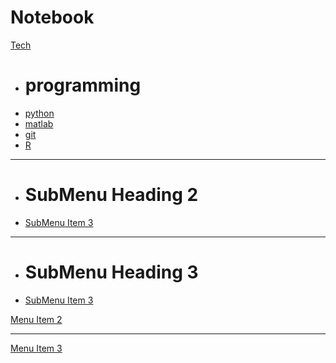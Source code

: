 # Notebook

[Tech]()

  * # programming
  * [python](pages/python.md)
  * [matlab](pages/matlab.md)
  * [git](pages/git.md)
  * [R](pages/r.md)
  - - - -
  * # SubMenu Heading 2
  * [SubMenu Item 3](subitem3.md)
  - - - -
  * # SubMenu Heading 3
  * [SubMenu Item 3](subitem3.md)

[Menu Item 2](item2.md)
- - - -

[Menu Item 3](item3.md)
